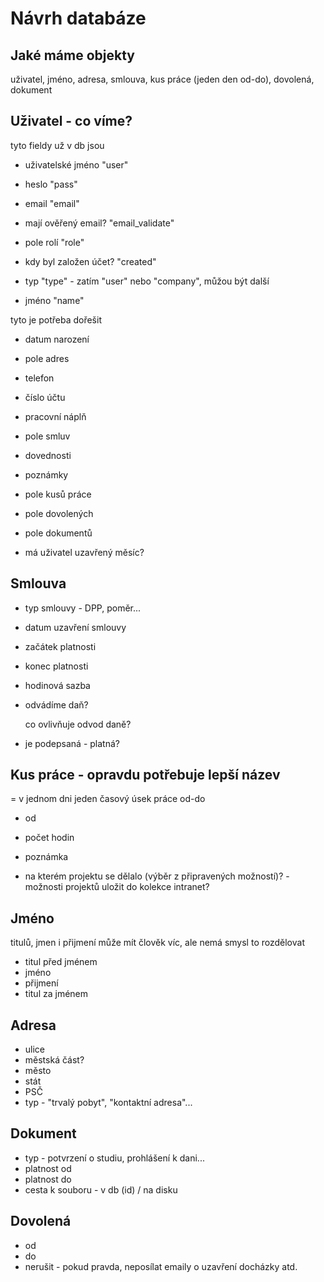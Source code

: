 # Návrh databáze

## Jaké máme objekty

uživatel, jméno, adresa, smlouva, kus práce (jeden den od-do), dovolená, dokument

## Uživatel - co víme?

tyto fieldy už v db jsou

- uživatelské jméno "user"
- heslo "pass"
- email "email"
- mají ověřený email? "email_validate"
- pole rolí "role"
- kdy byl založen účet? "created"
- typ "type" - zatím "user" nebo "company", můžou být další

- jméno "name"

tyto je potřeba dořešit

- datum narození
- pole adres
- telefon
- číslo účtu
- pracovní náplň
- pole smluv
- dovednosti
- poznámky

- pole kusů práce
- pole dovolených
- pole dokumentů

- má uživatel uzavřený měsíc?

## Smlouva

- typ smlouvy - DPP, poměr...
- datum uzavření smlouvy
- začátek platnosti
- konec platnosti
- hodinová sazba

- odvádíme daň?

    co ovlivňuje odvod daně?

- je podepsaná - platná?

## Kus práce - opravdu potřebuje lepší název
= v jednom dni jeden časový úsek práce od-do

- od
- počet hodin
- poznámka

- na kterém projektu se dělalo (výběr z připravených možností)? - možnosti projektů uložit do kolekce intranet?

## Jméno
titulů, jmen i přijmení může mít člověk víc, ale nemá smysl to rozdělovat

- titul před jménem
- jméno
- přijmení
- titul za jménem

## Adresa
- ulice
- městská část?
- město
- stát
- PSČ
- typ - "trvalý pobyt", "kontaktní adresa"...

## Dokument
- typ - potvrzení o studiu, prohlášení k dani...
- platnost od
- platnost do
- cesta k souboru - v db (id) / na disku

## Dovolená 
- od
- do 
- nerušit - pokud pravda, neposílat emaily o uzavření docházky atd.